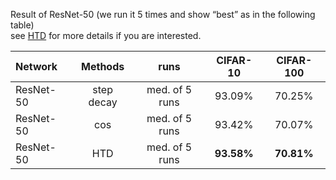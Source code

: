 Result of ResNet-50 (we run it 5 times and show “best” as in the following table)  
see [HTD](https://github.com/BIGBALLON/HTD) for more details if you are interested.

| Network               | Methods    | runs            | **CIFAR-10**  | **CIFAR-100** |
|:----------------------|:----------:|:---------------:|:-------------:|:-------------:|
| ResNet-50             |step decay  |  med. of 5 runs | 93.09%        | 70.25%        |
| ResNet-50             |cos         |  med. of 5 runs | 93.42%        | 70.07%        |
| ResNet-50             |HTD         |  med. of 5 runs | **93.58%**    | **70.81%**    |
